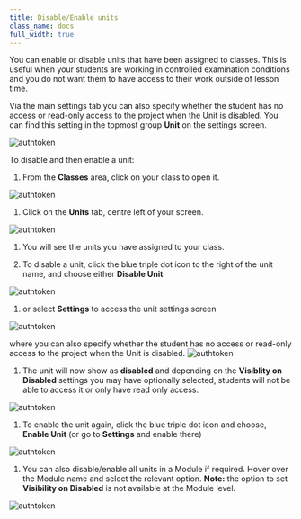 ```yaml
---
title: Disable/Enable units
class_name: docs
full_width: true
---
```


You can enable or disable units that have been assigned to classes. This is useful when your students are working in controlled examination conditions and you do not want them to have access to their work outside of lesson time.

Via the main settings tab you can also specify whether the student has no access or read-only access to the project when the Unit is disabled. You can find this setting in the topmost group **Unit** on the settings screen.

<img alt="authtoken" src="/img/docs/manage_classes/readonly.png" class="simple"/>

To disable and then enable a unit:

1. From the **Classes** area, click on your class to open it. 
<img alt="authtoken" src="/img/docs/manage_classes/year_10_class.png" class="simple"/>

1. Click on the **Units** tab, centre left of your screen.
<img alt="authtoken" src="/img/docs/manage_classes/units_tab.png" class="simple"/>

1. You will see the units you have assigned to your class. 

1. To disable a unit, click the blue triple dot icon to the right of the unit name, and choose either **Disable Unit** 
<img alt="authtoken" src="/img/docs/manage_classes/disable_enable_unit/disable_unit.png" class="simple"/>

1. or select **Settings** to access the unit settings screen 
<img alt="authtoken" src="/img/docs/manage_classes/disable_enable_unit/disable_unit_settings.png" class="simple"/>

where you can also specify whether the student has no access or read-only access to the project when the Unit is disabled.
<img alt="authtoken" src="/img/docs/manage_classes/readonly.png" class="simple"/>

1. The unit will now show as **disabled** and depending on the **Visiblity on Disabled** settings you may have optionally selected, students will not be able to access it or only have read only access. 
<img alt="authtoken" src="/img/docs/manage_classes/disable_enable_unit/disable_unit_after.png" class="simple"/>

1. To enable the unit again, click the blue triple dot icon and choose, **Enable Unit** (or go to **Settings** and enable there)
<img alt="authtoken" src="/img/docs/manage_classes/disable_enable_unit/enable_unit.png" class="simple"/>

1. You can also disable/enable all units in a Module if required. Hover over the Module name and select the relevant option. **Note:** the option to set **Visibility on Disabled** is not available at the Module level. 
<img alt="authtoken" src="/img/docs/disable_enable_module.png" class="simple"/>


